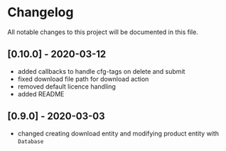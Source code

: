 # Changelog
All notable changes to this project will be documented in this file.

## [0.10.0] - 2020-03-12
- added callbacks to handle cfg-tags on delete and submit
- fixed download file path for download action
- removed default licence handling
- added README

## [0.9.0] - 2020-03-03
- changed creating download entity and modifying product entity with `Database`